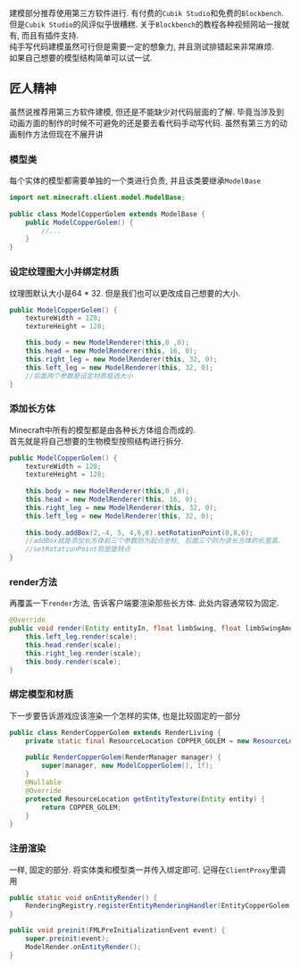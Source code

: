 建模部分推荐使用第三方软件进行. 有付费的`Cubik Studio`和免费的`Blockbench`.
但是`Cubik Studio`的风评似乎很糟糕.
关于`Blockbench`的教程各种视频网站一搜就有, 而且有插件支持.\
纯手写代码建模虽然可行但是需要一定的想象力, 并且测试排错起来非常麻烦.\
如果自己想要的模型结构简单可以试一试.

## 匠人精神
虽然说推荐用第三方软件建模, 但还是不能缺少对代码层面的了解. 毕竟当涉及到动画方面的制作的时候不可避免的还是要去看代码手动写代码. 虽然有第三方的动画制作方法但现在不展开讲

### 模型类
每个实体的模型都需要单独的一个类进行负责, 并且该类要继承`ModelBase`
```java
import net.minecraft.client.model.ModelBase;  
  
public class ModelCopperGolem extends ModelBase {  
    public ModelCopperGolem() {  
        //...  
    }  
}
```

### 设定纹理图大小并绑定材质
纹理图默认大小是64 * 32. 但是我们也可以更改成自己想要的大小.
```java
public ModelCopperGolem() {  
    textureWidth = 128;  
    textureHeight = 128;

	this.body = new ModelRenderer(this,0 ,0);  
	this.head = new ModelRenderer(this, 16, 0);  
	this.right_leg = new ModelRenderer(this, 32, 0);  
	this.left_leg = new ModelRenderer(this, 32, 0);
    //后面两个参数是设定材质框选大小 
}
```

### 添加长方体
Minecraft中所有的模型都是由各种长方体组合而成的\.\
首先就是将自己想要的生物模型按照结构进行拆分. 
```java
public ModelCopperGolem() {  
    textureWidth = 128;  
    textureHeight = 128;  
  
    this.body = new ModelRenderer(this,0 ,0);  
    this.head = new ModelRenderer(this, 16, 0);  
    this.right_leg = new ModelRenderer(this, 32, 0);  
    this.left_leg = new ModelRenderer(this, 32, 0);  
  
    this.body.addBox(2,-4, 5, 4,6,8).setRotationPoint(0,8,0);
    //addBox就是添加长方体前三个参数则为起点坐标, 后面三个则为该长方体的长宽高.
    //setRotationPoint则是旋转点
}
```

### render方法
再覆盖一下`render`方法, 告诉客户端要渲染那些长方体. 此处内容通常较为固定. 
```java
@Override  
public void render(Entity entityIn, float limbSwing, float limbSwingAmount, float ageInTicks, float netHeadYaw, float headPitch, float scale) {  
    this.left_leg.render(scale);  
    this.head.render(scale);  
    this.right_leg.render(scale);  
    this.body.render(scale);  
}
```

### 绑定模型和材质
下一步要告诉游戏应该渲染一个怎样的实体, 也是比较固定的一部分
```java
public class RenderCopperGolem extends RenderLiving {  
    private static final ResourceLocation COPPER_GOLEM = new ResourceLocation(Testmod.MOD_ID + ":textures/entity/copper_golem" + EntityCopperGolem.ID + ".png");  
  
    public RenderCopperGolem(RenderManager manager) {  
        super(manager, new ModelCopperGolem(), 1f);  
    }  
    @Nullable  
    @Override    
    protected ResourceLocation getEntityTexture(Entity entity) {  
        return COPPER_GOLEM;  
    }
}
```

### 注册渲染
一样, 固定的部分. 将实体类和模型类一并传入绑定即可. 记得在`ClientProxy`里调用
```java
public static void onEntityRender() {  
    RenderingRegistry.registerEntityRenderingHandler(EntityCopperGolem.class, RenderCopperGolem::new);  
}
```

```java
public void preinit(FMLPreInitializationEvent event) {  
    super.preinit(event);  
    ModelRender.onEntityRender();  
}
```